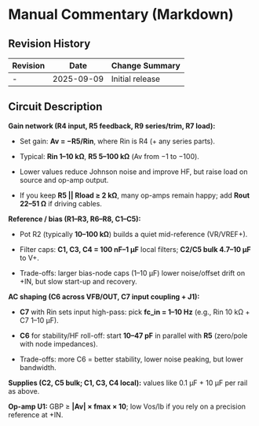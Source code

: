 # Manual Commentary (Markdown)

## Revision History

| Revision | Date       | Change Summary  |
| -------- | ---------- | --------------- |
| -        | 2025-09-09 | Initial release |

## Circuit Description

**Gain network (R4 input, R5 feedback, R9 series/trim, R7 load):**

- Set gain: **Av = −R5/Rin**, where Rin is R4 (+ any series parts).
    
- Typical: **Rin 1–10 kΩ**, **R5 5–100 kΩ** (Av from −1 to −100).
    
- Lower values reduce Johnson noise and improve HF, but raise load on source and op-amp output.
    
- If you keep **R5 || Rload ≥ 2 kΩ**, many op-amps remain happy; add **Rout 22–51 Ω** if driving cables.
    

**Reference / bias (R1–R3, R6–R8, C1–C5):**

- Pot R2 (typically **10–100 kΩ**) builds a quiet mid-reference (VR/VREF+).
    
- Filter caps: **C1, C3, C4 = 100 nF–1 µF** local filters; **C2/C5 bulk 4.7–10 µF** to V+.
    
- Trade-offs: larger bias-node caps (1–10 µF) lower noise/offset drift on +IN, but slow start-up and recovery.
    

**AC shaping (C6 across VFB/OUT, C7 input coupling + J1):**

- **C7** with Rin sets input high-pass: pick **fc_in = 1–10 Hz** (e.g., Rin 10 kΩ + C7 1–10 µF).
    
- **C6** for stability/HF roll-off: start **10–47 pF** in parallel with **R5** (zero/pole with node impedances).
    
- Trade-offs: more C6 = better stability, lower noise peaking, but lower bandwidth.
    

**Supplies (C2, C5 bulk; C1, C3, C4 local):** values like 0.1 µF + 10 µF per rail as above.

**Op-amp U1:** GBP ≥ **|Av| × fmax × 10**; low Vos/Ib if you rely on a precision reference at +IN.